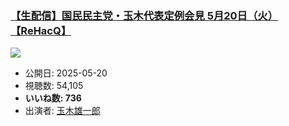 ### [【生配信】国民民主党・玉木代表定例会見 5月20日（火）【ReHacQ】](https://www.youtube.com/watch?v=ALbaHprLnos)
[![](https://img.youtube.com/vi/ALbaHprLnos/sddefault.jpg)](https://www.youtube.com/watch?v=ALbaHprLnos)
-   公開日: 2025-05-20
-   視聴数: 54,105
-   **いいね数: 736**
-   出演者: [玉木雄一郎](/rehacq_fan/people/玉木雄一郎 "wikilink")
